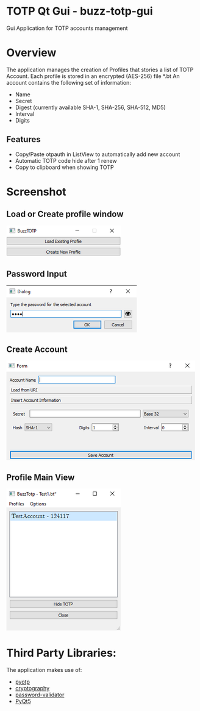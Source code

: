 # TOTP Qt Gui - buzz-totp-gui
Gui Application for TOTP accounts management

# Overview
The application manages the creation of Profiles that stories a list of TOTP Account.
Each profile is stored in an encrypted (AES-256) file *.bt
An account contains the following set of information:
- Name
- Secret
- Digest (currently available SHA-1, SHA-256, SHA-512, MD5)
- Interval
- Digits

## Features
- Copy/Paste otpauth in ListView to automatically add new account
- Automatic TOTP code hide after 1 renew
- Copy to clipboard when showing TOTP 

# Screenshot

## Load or Create profile window
![](doc/images/window_load_create_profile.png "Load or Create Profile Window")

## Password Input
![](doc/images/window_password_input.png "Password Input Window")

## Create Account
![](doc/images/window_new_account.png "Create Account Window")

## Profile Main View
![](doc/images/window_profile.png "Profile View")

# Third Party Libraries:
The application makes use of:
- [pyotp](https://pypi.org/project/pyotp/)
- [cryptography](https://pypi.org/project/pycryptodome/)
- [password-validator](https://pypi.org/project/password-validator/)
- [PyQt5](https://pypi.org/project/PyQt5/)


